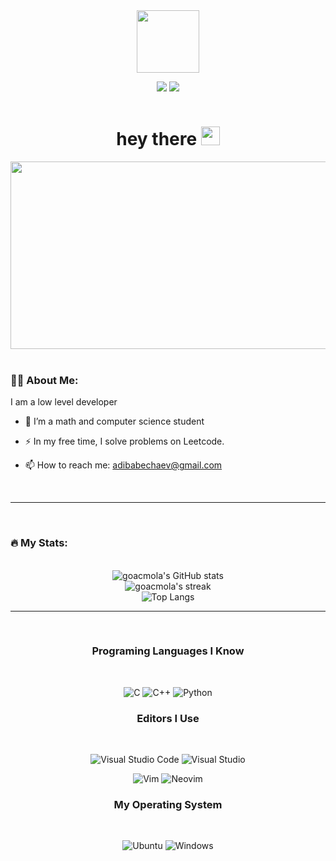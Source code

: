 <center>
  <img src="https://media.giphy.com/media/M9gbBd9nbDrOTu1Mqx/giphy.gif" width="100"/>

  <a herf="https://leetcode.com/adibabechaev/"><img src="https://img.shields.io/badge/LeetCode-000000?style=for-the-badge&logo=LeetCode&logoColor=#d16c06"> </a>
  <a herf="https://www.reddit.com/user/goaki12"><img src="https://img.shields.io/badge/Reddit-%23FF4500.svg?style=for-the-badge&logo=Reddit&logoColor=white"></a>

  <img src="https://komarev.com/ghpvc/?username=goacmola&style=flat-square&color=blue" alt=""/>

  <h1>
  hey there
    <img src="https://media.giphy.com/media/hvRJCLFzcasrR4ia7z/giphy.gif" width="30px"/>
  </h1>

  <img src="https://media.giphy.com/media/dWesBcTLavkZuG35MI/giphy.gif" width="600" height="300"/>
</center>

<br>

### 👨‍💻 About Me:
I am a low level developer
- 🔭 I’m a math and computer science student

- ⚡ In my free time, I solve problems on Leetcode.

- 📫 How to reach me: adibabechaev@gmail.com

<br>

---

<br>

### 🔥 My Stats:

<br>

<center>

  <img src="https://github-readme-stats.vercel.app/api?username=goacmola&show_icons=true&theme=radical" alt="goacmola's GitHub stats" />

  <br>
  
  <img src="https://streak-stats.demolab.com/?user=goacmola&theme=radical" alt="goacmola's streak">

  <br>

  <img  src="https://github-readme-stats.vercel.app/api/top-langs/?username=goacmola&theme=radical&layout=compact)" alt="Top Langs" />

  <br>

  ---

  <br>

  ### Programing Languages I Know
  <br>

  ![C](https://img.shields.io/badge/c-%2300599C.svg?style=for-the-badge&logo=c&logoColor=white)
  ![C++](https://img.shields.io/badge/c++-%2300599C.svg?style=for-the-badge&logo=c%2B%2B&logoColor=white)
  ![Python](https://img.shields.io/badge/python-3670A0?style=for-the-badge&logo=python&logoColor=ffdd54)

  ### Editors I Use
  <br>

  ![Visual Studio Code](https://img.shields.io/badge/Visual%20Studio%20Code-0078d7.svg?style=for-the-badge&logo=visual-studio-code&logoColor=white)
  ![Visual Studio](https://img.shields.io/badge/Visual%20Studio-5C2D91.svg?style=for-the-badge&logo=visual-studio&logoColor=white)

  ![Vim](https://img.shields.io/badge/VIM-%2311AB00.svg?style=for-the-badge&logo=vim&logoColor=white)
  ![Neovim](https://img.shields.io/badge/NeoVim-%2357A143.svg?&style=for-the-badge&logo=neovim&logoColor=white)
  <br>

  ### My Operating System

  <br>

  ![Ubuntu](https://img.shields.io/badge/Ubuntu-E95420?style=for-the-badge&logo=ubuntu&logoColor=white)
  ![Windows](https://img.shields.io/badge/Windows-0078D6?style=for-the-badge&logo=windows&logoColor=white)
</center>